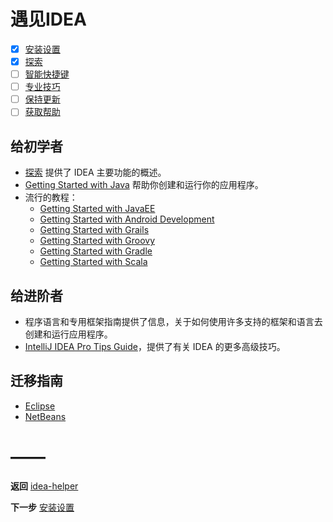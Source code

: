 # 遇见IDEA
- [x]  [安装设置](https://github.com/mrzhqiang/idea-helper/tree/master/遇见IDEA/安装设置)
- [x]  [探索](https://github.com/mrzhqiang/idea-helper/tree/master/遇见IDEA/探索)
- [ ]  [智能快捷键](https://github.com/mrzhqiang/idea-helper/tree/master/遇见IDEA/智能快捷键)
- [ ]  [专业技巧](https://github.com/mrzhqiang/idea-helper/tree/master/遇见IDEA/专业技巧)
- [ ]  [保持更新](https://github.com/mrzhqiang/idea-helper/tree/master/遇见IDEA/保持更新)
- [ ]  [获取帮助](https://github.com/mrzhqiang/idea-helper/tree/master/遇见IDEA/获取帮助)

## 给初学者
- [探索](https://github.com/mrzhqiang/idea-helper/tree/master/遇见IDEA/探索) 提供了 IDEA 主要功能的概述。
- [Getting Started with  Java](https://www.jetbrains.com/help/idea/creating-running-and-packaging-your-first-java-application.html) 帮助你创建和运行你的应用程序。
- 流行的教程：
    - [Getting Started with  JavaEE](https://www.jetbrains.com/help/idea/developing-a-java-ee-application.html)
    - [Getting Started with Android  Development](https://www.jetbrains.com/help/idea/getting-started-with-android-development.html)
    - [Getting Started with  Grails](https://www.jetbrains.com/help/idea/getting-started-with-grails-3.html)
    - [Getting Started with  Groovy](https://www.jetbrains.com/help/idea/getting-started-with-groovy.html)
    - [Getting Started with  Gradle](https://www.jetbrains.com/help/idea/getting-started-with-gradle.html)
    - [Getting Started with  Scala](https://www.jetbrains.com/help/idea/run-debug-and-test-scala.html)

## 给进阶者
- 程序语言和专用框架指南提供了信息，关于如何使用许多支持的框架和语言去创建和运行应用程序。
- [IntelliJ IDEA Pro Tips Guide](https://www.jetbrains.com/help/idea/intellij-idea-pro-tips.html)，提供了有关 IDEA 的更多高级技巧。

## 迁移指南
- [Eclipse](https://www.jetbrains.com/help/idea/eclipse.html)
- [NetBeans](https://www.jetbrains.com/help/idea/netbeans.html)


# ——
**返回** [idea-helper](https://github.com/mrzhqiang/idea-helper/)

**下一步** [安装设置](https://github.com/mrzhqiang/idea-helper/tree/master/遇见IDEA/安装设置/)
